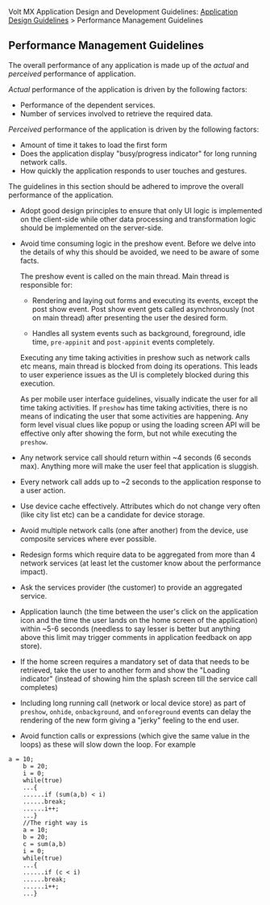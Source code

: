                           

Volt MX  Application Design and Development Guidelines: [Application Design Guidelines](Application_Design_Guidelines_Overview.md) > Performance Management Guidelines

Performance Management Guidelines
---------------------------------

The overall performance of any application is made up of the _actual_ and _perceived_ performance of application.

_Actual_ performance of the application is driven by the following factors:

*   Performance of the dependent services.
*   Number of services involved to retrieve the required data.

_Perceived_ performance of the application is driven by the following factors:

*   Amount of time it takes to load the first form
*   Does the application display "busy/progress indicator" for long running network calls.
*   How quickly the application responds to user touches and gestures.

The guidelines in this section should be adhered to improve the overall performance of the application.

*   Adopt good design principles to ensure that only UI logic is implemented on the client-side while other data processing and transformation logic should be implemented on the server-side.
*   Avoid time consuming logic in the preshow event. Before we delve into the details of why this should be avoided, we need to be aware of some facts.
    
      
    The preshow event is called on the main thread. Main thread is responsible for:
    
    *   Rendering and laying out forms and executing its events, except the post show event. Post show event gets called asynchronously (not on main thread) after presenting the user the desired form.
    
    *   Handles all system events such as background, foreground, idle time, `pre-appinit` and `post-appinit` events completely.
    
    Executing any time taking activities in preshow such as network calls etc means, main thread is blocked from doing its operations. This leads to user experience issues as the UI is completely blocked during this execution.
    
    As per mobile user interface guidelines, visually indicate the user for all time taking activities. If `preshow` has time taking activities, there is no means of indicating the user that some activities are happening. Any form level visual clues like popup or using the loading screen API will be effective only after showing the form, but not while executing the `preshow`.
    
*   Any network service call should return within ~4 seconds (6 seconds max). Anything more will make the user feel that application is sluggish.
*   Every network call adds up to ~2 seconds to the application response to a user action.
*   Use device cache effectively. Attributes which do not change very often (like city list etc) can be a candidate for device storage.
*   Avoid multiple network calls (one after another) from the device, use composite services where ever possible. 
*   Redesign forms which require data to be aggregated from more than 4 network services (at least let the customer know about the performance impact).
*   Ask the services provider (the customer) to provide an aggregated service.
*   Application launch (the time between the user's click on the application icon and the time the user lands on the home screen of the application) within ~5-6 seconds (needless to say lesser is better but anything above this limit may trigger comments in application feedback on app store).
*   If the home screen requires a mandatory set of data that needs to be retrieved, take the user to another form and show the "Loading indicator" (instead of showing him the splash screen till the service call completes)
*   Including long running call (network or local device store) as part of `preshow`, `onhide`, `onbackground`, and `onforeground` events can delay the rendering of the new form giving a "jerky" feeling to the end user.
*   Avoid function calls or expressions (which give the same value in the loops) as these will slow down the loop. For example
```
a = 10;   
    b = 20;   
    i = 0;  
    while(true)  
    ...{  
    ......if (sum(a,b) < i)  
    ......break;  
    ......i++;  
    ...}  
    //The right way is   
    a = 10;  
    b = 20;  
    c = sum(a,b)  
    i = 0;  
    while(true)  
    ...{  
    ......if (c < i)  
    ......break;  
    ......i++;  
    ...}
```
